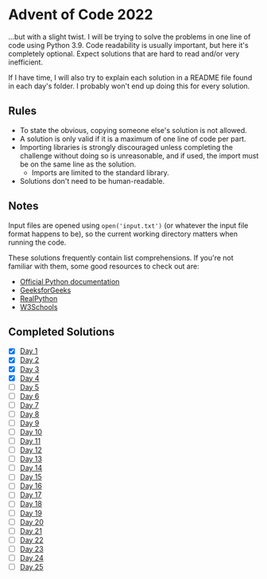 # Advent of Code 2022

...but with a slight twist. I will be trying to solve the problems in one line of code using Python 3.9. Code readability is usually important, but here it's completely optional. Expect solutions that are hard to read and/or very inefficient.

If I have time, I will also try to explain each solution in a README file found in each day's folder. I probably won't end up doing this for every solution.

## Rules

- To state the obvious, copying someone else's solution is not allowed.
- A solution is only valid if it is a maximum of one line of code per part.
- Importing libraries is strongly discouraged unless completing the challenge without doing so is unreasonable, and if used, the import must be on the same line as the solution.
  - Imports are limited to the standard library.
- Solutions don't need to be human-readable.

## Notes

Input files are opened using `open('input.txt')` (or whatever the input file format happens to be), so the current working directory matters when running the code.

These solutions frequently contain list comprehensions. If you're not familiar with them, some good resources to check out are:
- [Official Python documentation](https://docs.python.org/3/tutorial/datastructures.html#list-comprehensions)
- [GeeksforGeeks](https://www.geeksforgeeks.org/python-list-comprehension/)
- [RealPython](https://realpython.com/list-comprehension-python/)
- [W3Schools](https://www.w3schools.com/python/python_lists_comprehension.asp)

## Completed Solutions

- [x] [Day 1](day-1)
- [x] [Day 2](day-2)
- [x] [Day 3](day-3)
- [x] [Day 4](day-4)
- [ ] [Day 5](day-5)
- [ ] [Day 6](day-6)
- [ ] [Day 7](day-7)
- [ ] [Day 8](day-8)
- [ ] [Day 9](day-9)
- [ ] [Day 10](day-10)
- [ ] [Day 11](day-11)
- [ ] [Day 12](day-12)
- [ ] [Day 13](day-13)
- [ ] [Day 14](day-14)
- [ ] [Day 15](day-15)
- [ ] [Day 16](day-16)
- [ ] [Day 17](day-17)
- [ ] [Day 18](day-18)
- [ ] [Day 19](day-19)
- [ ] [Day 20](day-20)
- [ ] [Day 21](day-21)
- [ ] [Day 22](day-22)
- [ ] [Day 23](day-23)
- [ ] [Day 24](day-24)
- [ ] [Day 25](day-25)